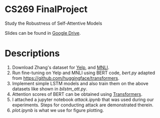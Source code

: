 # CS269 FinalProject

Study the Robustness of Self-Attentive Models

Slides can be found in [Google Drive](https://drive.google.com/open?id=1ZlvUNdGyTjealmBcmtGkSyXXXvtGd7W1).

# Descriptions
1. Download Zhang's dataset for [Yelp](https://drive.google.com/drive/u/0/folders/0Bz8a_Dbh9Qhbfll6bVpmNUtUcFdjYmF2SEpmZUZUcVNiMUw1TWN6RDV3a0JHT3kxLVhVR2M), and [MNLI](https://www.nyu.edu/projects/bowman/multinli/).
2. Run fine-tuning on Yelp and MNLI using BERT code, *bert.py* adapted from https://github.com/huggingface/transformers.
3. Implement simple LSTM models and also train them on the above datasets like shown in *bilstm_att.py*.
4. Attention scores of BERT can be obtained using [Transformers](https://github.com/huggingface/transformers).
5. I attached a jupyter notebook *attack.ipynb* that was used during our experiments. Steps for conducting attack are demonstrated therein.
6. *plot.ipynb* is what we use for figure plotting.